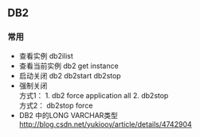 ## DB2
### 常用
- 查看实例 db2ilist
- 查看当前实例 db2 get instance
- 启动关闭 db2 db2start db2stop
- 强制关闭  
方式1： 1. db2 force application all 2. db2stop  
方式2： db2stop force  
- DB2 中的LONG VARCHAR类型 http://blog.csdn.net/yukiooy/article/details/4742904
